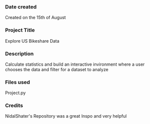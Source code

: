 ### Date created
Created on the 15th of August

### Project Title
Explore US Bikeshare Data 

### Description
Calculate statistics and build an interactive invironment where a user chooses the data and filter for a dataset to analyze

### Files used
Project.py

### Credits
NidalShater's Repository was a great Inspo and very helpful 

